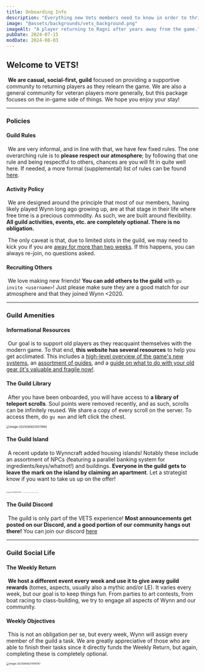 ```yaml
---
title: Onboarding Info
description: "Everything new Vets members need to know in order to thrive in the guild."
image: "@assets/backgrounds/vets_background.png"
imageAlt: "A player returning to Ragni after years away from the game."
pubDate: 2024-07-15
modDate: 2024-08-03
---
```


## Welcome to VETS!

​	**We are casual, social-first, guild** focused on providing a supportive community to returning players as they relearn the game. We are also a general community for veteran players more generally, but this package focuses on the in-game side of things. We hope you enjoy your stay!

---

### Policies

#### Guild Rules
​	We are very informal, and in line with that, we have few fixed rules. The one overarching rule is to **please respect our atmosphere**; by following that one rule and being respectful to others, chances are you will fit in quite well here. If needed, a more formal (supplemental) list of rules can be found [here](https://discord.com/channels/1313769181321236490/1313786183733739530/1317498759516520518).

#### Activity Policy
​	We are designed around the principle that most of our members, having likely played Wynn long ago growing up, are at that stage in their life where free time is a precious commodity. As such, we are built around flexibility. **All guild activities, events, etc. are completely optional. There is no obligation.**

​	The only caveat is that, due to limited slots in the guild, we may need to kick you if you are <u>away for more than two weeks</u>. If this happens, you can always re-join, no questions asked.

#### Recruiting Others
​	We love making new friends! **You can add others to the guild** with `gu invite <username>`! Just please make sure they are a good match for our atmosphere and that they joined Wynn <2020. 

---

### Guild Amenities
#### Informational Resources
​	Our goal is to support old players as they reacquaint themselves with the modern game. To that end, **this website has several resources** to help you get acclimated. This includes a [high-level overview of the game's new systems](https://cdn.wynnvets.org/docs/major-changes/), an [assortment of guides](https://cdn.wynnvets.org/docs/guides/), and a [guide on what to do with your old gear (it's valuable and fragile now!](https://cdn.wynnvets.org/docs/guides/old-items).

#### The Guild Library
​	After you have been onboarded, you will have access to **a library of teleport scrolls**. Soul points were removed recently, and as such, scrolls can be infinitely reused. We share a copy of every scroll on the server. To access them, do `gu man` and left click the chest.

<img src="cdn.wynnvets.org/assets/docs/general/image-20250806210011990.png" alt="image-20250806210011990" style="zoom:53%;" />

#### The Guild Island
​	A recent update to Wynncraft added housing islands! Notably these include an assortment of NPCs (featuring a parallel banking system for ingredients/keys/whatnot!) and buildings. **Everyone in the guild gets to leave the mark on the island by claiming an apartment**. Let a strategist know if you want to take us up on the offer!

<img src="cdn.wynnvets.org/assets/docs/general/image-20250806211235524.png" alt="image-20250806211235524" style="zoom:20%;" />
<img src="cdn.wynnvets.org/assets/docs/general/image-20250806210844962.png" alt="image-20250806210844962" style="zoom:10%;" /><img src="cdn.wynnvets.org/assets/docs/general/image-20250806210956212.png" alt="image-20250806210956212" style="zoom:10%;" />

#### The Guild Discord
​	The guild is only part of the VETS experience! **Most announcements get posted on our Discord, and a good portion of our community hangs out there!** You can join our discord [here](https://wynnvets.org/discord)

---

### Guild Social Life
#### The Weekly Return
​	**We host a different event every week and use it to give away guild rewards** (tomes, aspects, usually also a mythic and/or LE). It varies every week, but our goal is to keep things fun. From parties to art contests, from boat racing to class-building, we try to engage all aspects of Wynn and our community.

#### Weekly Objectives
​	This is not an obligation per se, but every week, Wynn will assign every member of the guild a task. We are greatly appreciative of those who are able to finish their tasks since it directly funds the Weekly Return, but again, completing these is completely optional.

<img src="cdn.wynnvets.org/assets/docs/general/image-20250806211919787.png" alt="image-20250806211919787" style="zoom:45%;" />